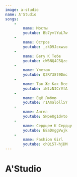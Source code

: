 ```yaml
---
image: a-studio
name: A'Studio
songs:
    -
        name: Мосты
        youtube: Bb7yvlYuL7w
    -
        name: Остров
        youtube: _zkD9Jcxwso
    -
        name: Бегу К Тебе
        youtube: cW6NQ4CSQzc
    -
        name: Улетаю
        youtube: Q2RY38t9Dmc
    -
        name: Так Же Как Все
        youtube: iNtzNICrVfA
    -
        name: Ещё Люблю
        youtube: r1Amaloll5Y
    -
        name: Ангел
        youtube: SNpeUg1dvto
    -
        name: Сердцем К Сердцу
        youtube: EEaDmggVwjk
    -
        name: Fashion Girl
        youtube: chQi5T-hjDM
---
```

# A'Studio


